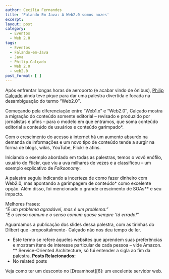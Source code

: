 ```yaml
---
author: Cecilia Fernandes
title: 'Falando Em Java: A Web2.0 somos nozes'
excerpt:
layout: post
category:
  - Eventos
  - Web 2.0
tags:
  - Eventos
  - Falando-em-Java
  - Java
  - Philip-Calçado
  - Web 2.0
  - web2.0
post_format: [ ]
---
```

Após enfrentar longas horas de aeroporto (e acabar vindo de ônibus), [Philip Calçado][1] ainda teve pique para dar uma palestra divertida e focada na desambiguação do termo “Web2.0″.

Começando pela diferenciação entre “Web1.x” e “Web2.0″, Calçado mostra a migração do conteúdo somente editorial – revisado e produzido por jornalistas e afins – para o modelo em que entramos, que soma conteúdo editorial a conteúdo de usuários e conteúdo garimpado*.

Com o crescimento do acesso à internet há um aumento absurdo na demanda de informações e um novo tipo de conteúdo tende a surgir na forma de blogs, wikis, YouTube, Flickr e afins.

Iniciando o exemplo abordado em todas as palestras, temos o vovô enófilo, usuário do Flickr, que viu a uva milhares de vezes e a classificou – um exemplo explicativo de *Folksonomy*.

A palestra seguiu indicando a incerteza de como fazer dinheiro com Web2.0, mas apontando a garimpagem de conteúdo* como excelente opção. Além disso, foi mencionado o grande crescimento de SOAs** e seu impacto.

Melhores frases:  
*“É um problema agradável, mas é um problema.”  
“É o senso comum e o senso comum quase sempre ‘tá errado!”*

Aguardamos a publicação dos slides dessa palestra, com as tirinhas do Dilbert que -propositalmente- Calçado não nos deu tempo de ler.

* Este termo se refere àqueles websites que aprendem suas preferências e mostram ítens de interesse particular de cada pessoa – vide Amazon.  
** Service-Oriented Architecture, só fui entender a sigla ao fim da palestra. 
**Posts Relacionados:** 
*   No related posts










Veja como ter um desconto no [Dreamhost][6]: um excelente servidor web.

 [1]: http://blog.fragmental.com.br%3E/





